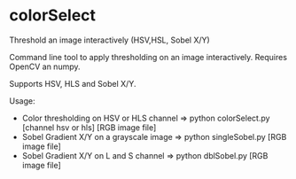 # colorSelect
Threshold an image interactively (HSV,HSL, Sobel X/Y)

Command line tool to apply thresholding on an image interactively. Requires OpenCV an numpy.

Supports HSV, HLS and Sobel X/Y.

Usage:
 * Color thresholding on HSV or HLS channel => python colorSelect.py [channel hsv or hls] [RGB image file]
 * Sobel Gradient X/Y on a grayscale image => python singleSobel.py [RGB image file]
 * Sobel Gradient X/Y on L and S channel => python dblSobel.py [RGB image file]
